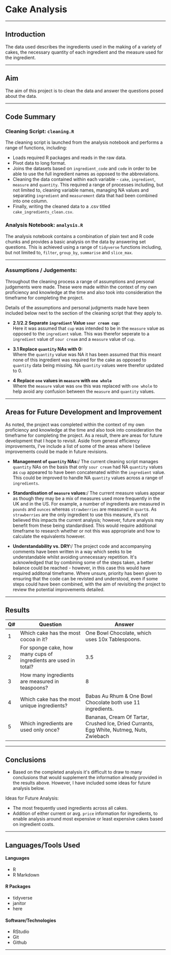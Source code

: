 # Cake Analysis

------------------------------------------------------------------------

## Introduction

The data used describes the ingredients used in the making of a variety of cakes, the necessary quantity of each ingredient and the measure used for the ingredient.

------------------------------------------------------------------------

## Aim

The aim of this project is to clean the data and answer the questions posed about the data.

------------------------------------------------------------------------

## Code Summary

### Cleaning Script: `cleaning.R`

The cleaning script is launched from the analysis notebook and performs
a range of functions, including:

-   Loads required R packages and reads in the raw data.
-   Pivot data to long format.
-   Joins the datasets based on `ingredient_code` and `code` in order
    to be able to use the full ingredient names as opposed to the
    abbreviations.
-   Cleaning the data contained within each variable - `cake`,
    `ingredient`, `measure` and `quantity`. This required a range of
    processes including, but not limited to, cleaning variable names,
    managing NA values and separating `ingredient` and
    `measurement` data that had been combined into one column.
-   Finally, writing the cleaned data to a .csv titled
    `cake_ingredients_clean.csv`.

### Analysis Notebook: `analysis.R`

The analysis notebook contains a combination of plain text and R code
chunks and provides a basic analysis on the data by answering set
questions. This is achieved using a range of `tidyverse` functions
including, but not limited to, `filter`, `group_by`, `summarise` and
`slice_max`.

------------------------------------------------------------------------

### Assumptions / Judgements:

Throughout the cleaning process a range of assumptions and personal
judgements were made. These were made within the context of my own
proficiency and knowledge at the time and also took into consideration
the timeframe for completing the project.

Details of the assumptions and personal judgments made have been
included below next to the section of the cleaning script that they
apply to.

-   **2.1/2.2 Separate `ingredient` Value `sour cream cup`:**\
    Here it was assumed that `cup` was intended to be in the `measure`
    value as opposed to the `ingredient` value. This was therefor
    seperate to a `ingredient` value of `sour cream` and a `measure`
    value of `cup`.

-   **3.1 Replace `quantity` NAs with 0:**\
    Where the `quantity` value was NA it has been assumed that this
    meant none of this ingredient was required for the cake as opposed
    to `quantity` data being missing. NA `quantity` values were therefor
    updated to 0.

-   **4 Replace `one` values in `measure` with `one whole`**\
    Where the `measure` value was `one` this was replaced with
    `one whole` to help avoid any confusion between the `measure` and
    `quantity` values.

------------------------------------------------------------------------

## Areas for Future Development and Improvement

As noted, the project was completed within the context of my own
proficiency and knowledge at the time and also took into consideration
the timeframe for completing the project. As a result, there are areas
for future development that I hope to revisit. Aside from general
efficiency improvements, I've include a list of some of the areas where
I believe improvements could be made in future revisions.

-   **Management of `quantity` NAs:**/ The current cleaning script
    manages `quantity` NAs on the basis that only `sour cream` had NA
    `quantity` values as `cup` appeared to have been concatenated within
    the `ingredient` value. This could be improved to handle NA
    `quantity` values across a range of `ingredients`.

-   **Standardisation of `measure` values:**/ The current measure values
    appear as though they may be a mix of measures used more frequently
    in the UK and in the US. For example, a number of ingredients are
    measured in `pounds` and `ounces` whereas `strawberries` are
    measured in `quart`s. As `strawberries` are the only ingredient to
    use this measure, it's not believed this impacts the current
    analysis; however, future analysis may benefit from these being
    standardised. This would require additional timeframe to research
    whether or not this was appropriate and how to calculate the
    equivalents however.

-   **Understandability vs. DRY:**/ The project code and accompanying
    comments have been written in a way which seeks to be understandable
    whilst avoiding unnecessary repetition. It's acknowledged that by
    combining some of the steps taken, a better balance could be
    reached - however, in this case this would have required additonal
    timeframe. Where unsure, priority has been given to ensuring that
    the code can be revisted and understood, even if some steps could
    have been combined, with the aim of revisiting the project to review
    the potential improvements detailed.

------------------------------------------------------------------------

## Results

| Q#  | Question                                                         | Answer                                                                                   |
|-----------------|-----------------------|---------------------------------|
| 1   | Which cake has the most cocoa in it?                             | One Bowl Chocolate, which uses 10x Tablespoons.                                          |
| 2   | For sponge cake, how many cups of ingredients are used in total? | 3.5                                                                                      |
| 3   | How many ingredients are measured in teaspoons?                  | 8                                                                                        |
| 4   | Which cake has the most unique ingredients?                      | Babas Au Rhum & One Bowl Chocolate both use 11 ingredients.                              |
| 5   | Which ingredients are used only once?                            | Bananas, Cream Of Tartar, Crushed Ice, Dried Currants, Egg White, Nutmeg, Nuts, Zwiebach |

------------------------------------------------------------------------

## Conclusions

-   Based on the completed analysis it's difficult to draw to many
    conclusions that would supplement the information already provided
    in the results above. However, I have included some ideas for future
    analysis below.

Ideas for Future Analysis:

-   The most frequently used ingredients across all cakes.
-   Addition of either current or avg. `price` information for
    ingredients, to enable analysis around most expensive or least
    expensive cakes based on ingredient costs.

------------------------------------------------------------------------

## Languages/Tools Used

#### Languages

-   R
-   R Markdown

#### R Packages

-   tidyverse
-   janitor
-   here

#### Software/Technologies

-   RStudio
-   Git
-   Github

------------------------------------------------------------------------
